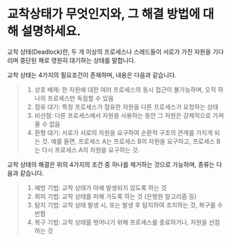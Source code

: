 # 교착상태가 무엇인지와, 그 해결 방법에 대해 설명하세요.

교착 상태(Deadlock)란, 두 개 이상의 프로세스나 스레드들이 서로가 가진 자원을 기다리며 중단된 채로 영원히 대기하는 상태를 말합니다. 

교착 상태는 4가지의 필요조건이 존재하며, 내용은 다음과 같습니다.

> 1. 상호 배제: 한 자원에 대한 여러 프로세스의 동시 접근이 불가능하며, 오직 하나의 프로세스만 독점할 수 있음
> 2. 점유 대기: 특정 프로세스가 점유한 자원을 다른 프로세스가 요청하는 상태
> 3. 비선점: 다른 프로세스에서 자원을 사용하는 동안 그 자원은 강제적으로 가져올 수 없음
> 4. 환형 대기: 서로가 서로의 자원을 요구하여 순환적 구조의 관계를 가지게 되는 것. 예를 들면, 프로세스 A는 프로세스 B의 자원을 요구하고, 프로세스 B는 다시 프로세스 A의 자원을 요구하는 것.


교착 상태의 해결은 위의 4가지의 조건 중 하나를 제거하는 것으로 가능하며, 종류는 다음과 같습니다.

> 1. 예방 기법: 교착 상태가 아예 발생되지 않도록 하는 것
> 2. 회피 기법: 교착 상태를 피해 가도록 하는 것 (은행원 알고리즘 등)
> 3. 탐지 기법: 교착 상태 발생 시, 또는 발생 후 탐지하여 조치하는 것, 복구를 수반함
> 4. 복구 기법: 교착 상태를 벗어나기 위해 프로세스를 종료하거나, 자원을 선점하는 것